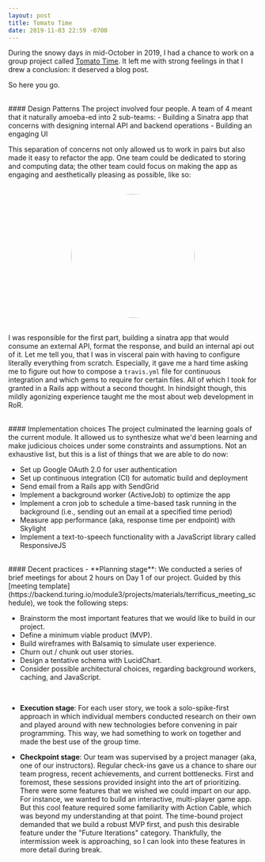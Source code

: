 ```yaml
---
layout: post
title: Tomato Time
date: 2019-11-03 22:59 -0700
---
```


During the snowy days in mid-October in 2019, I had a chance to work on a group project called [Tomato Time](https://peaceful-chamber-62417.herokuapp.com/). It left me with strong feelings in that I drew a conclusion: it deserved a blog post.

So here you go.

<br>
#### Design Patterns
The project involved four people. A team of 4 meant that it naturally amoeba-ed into 2 sub-teams:
  - Building a Sinatra app that concerns with designing internal API and backend operations
  - Building an engaging UI

  This separation of concerns not only allowed us to work in pairs but also made it easy to refactor the app. One team could be dedicated to storing and computing data; the other team could focus on making the app as engaging and aesthetically pleasing as possible, like so:

  <br>

  <img src="https://thumbs.gfycat.com/BriskLankyCopperhead-size_restricted.gif" width="250" style="border-radius:50%;display:block; margin-left:auto; margin-right:auto;">

  <br>

  I was responsible for the first part, building a sinatra app that would consume an external API, format the response, and build an internal api out of it. Let me tell you, that I was in visceral pain with having to configure literally everything from scratch. Especially, it gave me a hard time asking me to figure out how to compose a `travis.yml` file for continuous integration and which gems to require for certain files. All of which I took for granted in a Rails app without a second thought. In hindsight though, this mildly agonizing experience taught me the most about web development in RoR.

<br>
#### Implementation choices
The project culminated the learning goals of the current module. It allowed us to synthesize what we'd been learning and make judicious choices under some constraints and assumptions. Not an exhaustive list, but this is a list of things that we are able to do now:

- Set up Google OAuth 2.0 for user authentication
- Set up continuous integration (CI) for automatic build and deployment
- Send email from a Rails app with SendGrid
- Implement a background worker (ActiveJob) to optimize the app
- Implement a cron job to schedule a time-based task running in the background (i.e., sending out an email at a specified time period)
- Measure app performance (aka, response time per endpoint) with Skylight
- Implement a text-to-speech functionality with a JavaScript library called ResponsiveJS

<br>
#### Decent practices
- **Planning stage**: We conducted a series of brief meetings for about 2 hours on Day 1 of our project. Guided by this [meeting template](https://backend.turing.io/module3/projects/materials/terrificus_meeting_schedule), we took the following steps:

  - Brainstorm the most important features that we would like to build in our project.
  - Define a minimum viable product (MVP).
  - Build wireframes with Balsamiq to simulate user experience.
  - Churn out / chunk out user stories.
  - Design a tentative schema with LucidChart.
  - Consider possible architectural choices, regarding background workers, caching, and JavaScript.  
  <br>

- **Execution stage**: For each user story, we took a solo-spike-first approach in which individual members conducted research on their own and played around with new technologies before convening in pair programming. This way, we had something to work on together and made the best use of the group time.

- **Checkpoint stage**: Our team was supervised by a project manager (aka, one of our instructors). Regular check-ins gave us a chance to share our team progress, recent achievements, and current bottlenecks. First and foremost, these sessions provided insight into the art of prioritizing. There were some features that we wished we could impart on our app. For instance, we wanted to build an interactive, multi-player game app. But this cool feature required some familiarity with Action Cable, which was beyond my understanding at that point. The time-bound project demanded that we build a robust MVP first, and push this desirable feature under the "Future Iterations" category. Thankfully, the intermission week is approaching, so I can look into these features in more detail during break.
